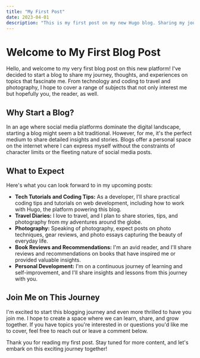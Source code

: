 ```yaml
---
title: "My First Post"
date: 2023-04-01
description: "This is my first post on my new Hugo blog. Sharing my journey and what I hope to achieve."
---
```


# Welcome to My First Blog Post

Hello, and welcome to my very first blog post on this new platform! I've decided to start a blog to share my journey, thoughts, and experiences on topics that fascinate me. From technology and coding to travel and photography, I hope to cover a range of subjects that not only interest me but hopefully you, the reader, as well.

## Why Start a Blog?

In an age where social media platforms dominate the digital landscape, starting a blog might seem a bit traditional. However, for me, it's the perfect medium to share detailed insights and stories. Blogs offer a personal space on the internet where I can express myself without the constraints of character limits or the fleeting nature of social media posts.

## What to Expect

Here's what you can look forward to in my upcoming posts:

- **Tech Tutorials and Coding Tips:** As a developer, I'll share practical coding tips and tutorials on web development, including how to work with Hugo, the platform powering this blog.
- **Travel Diaries:** I love to travel, and I plan to share stories, tips, and photography from my adventures around the globe.
- **Photography:** Speaking of photography, expect posts on photo techniques, gear reviews, and photo essays capturing the beauty of everyday life.
- **Book Reviews and Recommendations:** I'm an avid reader, and I'll share reviews and recommendations on books that have inspired me or provided valuable insights.
- **Personal Development:** I'm on a continuous journey of learning and self-improvement, and I'll share insights and lessons from this journey with you.

## Join Me on This Journey

I'm excited to start this blogging journey and even more thrilled to have you join me. I hope to create a space where we can learn, share, and grow together. If you have topics you're interested in or questions you'd like me to cover, feel free to reach out or leave a comment below.

Thank you for reading my first post. Stay tuned for more content, and let's embark on this exciting journey together!
